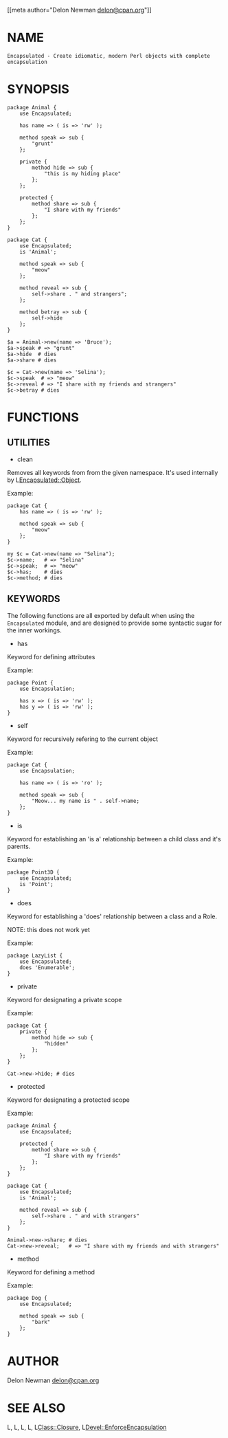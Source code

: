 
[[meta author="Delon Newman <delon@cpan.org>"]]

# NAME

    Encapsulated - Create idiomatic, modern Perl objects with complete encapsulation

# SYNOPSIS

    package Animal {
        use Encapsulated;

        has name => ( is => 'rw' );

        method speak => sub {
            "grunt"
        };

        private {
            method hide => sub {
                "this is my hiding place"
            };
        };

        protected {
            method share => sub {
                "I share with my friends"
            };
        };
    }

    package Cat {
        use Encapsulated;
        is 'Animal';

        method speak => sub {
            "meow"
        };

        method reveal => sub {
            self->share . " and strangers";
        };

        method betray => sub {
            self->hide
        };
    }

    $a = Animal->new(name => 'Bruce');
    $a->speak # => "grunt"
    $a->hide  # dies
    $a->share # dies

    $c = Cat->new(name => 'Selina');
    $c->speak  # => "meow"
    $c->reveal # => "I share with my friends and strangers"
    $c->betray # dies

# FUNCTIONS

## UTILITIES

- clean

Removes all keywords from from the given namespace.
It's used internally by L<Encapsulated::Object>.

Example:

    package Cat {
        has name => ( is => 'rw' );

        method speak => sub {
            "meow"
        };
    }

    my $c = Cat->new(name => "Selina");
    $c->name;   # => "Selina"
    $c->speak;  # => "meow"
    $c->has;    # dies
    $c->method; # dies

## KEYWORDS

The following functions are all exported by default when using
the `Encapsulated` module, and are designed to provide some
syntactic sugar for the inner workings.

- has

Keyword for defining attributes

Example:

    package Point {
        use Encapsulation;

        has x => ( is => 'rw' );
        has y => ( is => 'rw' );
    }

- self

Keyword for recursively refering to the current object

Example:

    package Cat {
        use Encapsulation;

        has name => ( is => 'ro' );

        method speak => sub {
            "Meow... my name is " . self->name;
        };
    }

- is

Keyword for establishing an 'is a' relationship between
a child class and it's parents.

Example:

    package Point3D {
        use Encapsulated;
        is 'Point';
    }

- does

Keyword for establishing a 'does' relationship between
a class and a Role.

NOTE: this does not work yet

Example:

    package LazyList {
        use Encapsulated;
        does 'Enumerable';
    }

- private

Keyword for designating a private scope

Example:

    package Cat {
        private {
            method hide => sub {
                "hidden"
            };
        };
    }

    Cat->new->hide; # dies

- protected

Keyword for designating a protected scope

Example:

    package Animal {
        use Encapsulated;

        protected {
            method share => sub {
                "I share with my friends"
            };
        };
    }

    package Cat {
        use Encapsulated;
        is 'Animal';

        method reveal => sub {
            self->share . " and with strangers"
        };
    }

    Animal->new->share; # dies
    Cat->new->reveal;   # => "I share with my friends and with strangers"

- method

Keyword for defining a method

Example:

    package Dog {
        use Encapsulated;

        method speak => sub {
            "bark"
        };
    }

# AUTHOR

Delon Newman <delon@cpan.org>

# SEE ALSO

L<Moose>, L<Mouse>, L<Moo>, L<Mo>, L<Class::Closure>, L<Devel::EnforceEncapsulation>